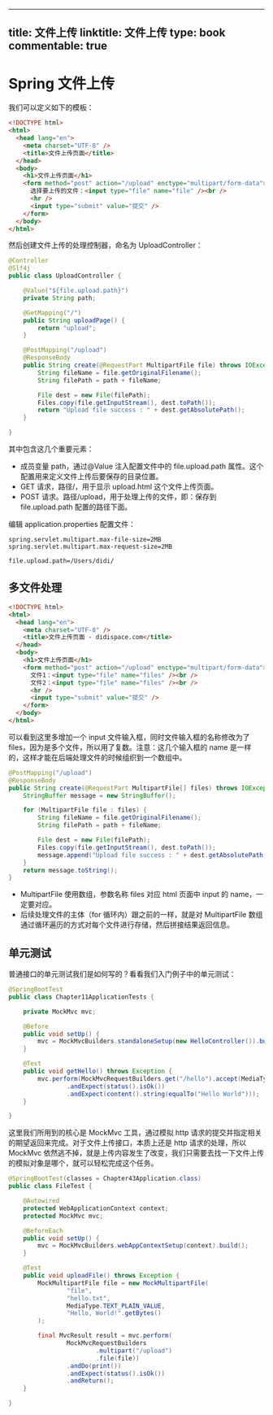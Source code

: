 
---
title: 文件上传
linktitle: 文件上传
type: book
commentable: true
---

# Spring 文件上传

我们可以定义如下的模板：

```html
<!DOCTYPE html>
<html>
  <head lang="en">
    <meta charset="UTF-8" />
    <title>文件上传页面</title>
  </head>
  <body>
    <h1>文件上传页面</h1>
    <form method="post" action="/upload" enctype="multipart/form-data">
      选择要上传的文件：<input type="file" name="file" /><br />
      <hr />
      <input type="submit" value="提交" />
    </form>
  </body>
</html>
```

然后创建文件上传的处理控制器，命名为 UploadController：

```java
@Controller
@Slf4j
public class UploadController {

    @Value("${file.upload.path}")
    private String path;

    @GetMapping("/")
    public String uploadPage() {
        return "upload";
    }

    @PostMapping("/upload")
    @ResponseBody
    public String create(@RequestPart MultipartFile file) throws IOException {
        String fileName = file.getOriginalFilename();
        String filePath = path + fileName;

        File dest = new File(filePath);
        Files.copy(file.getInputStream(), dest.toPath());
        return "Upload file success : " + dest.getAbsolutePath();
    }

}
```

其中包含这几个重要元素：

- 成员变量 path，通过@Value 注入配置文件中的 file.upload.path 属性。这个配置用来定义文件上传后要保存的目录位置。
- GET 请求，路径/，用于显示 upload.html 这个文件上传页面。
- POST 请求。路径/upload，用于处理上传的文件，即：保存到 file.upload.path 配置的路径下面。

编辑 application.properties 配置文件：

```props
spring.servlet.multipart.max-file-size=2MB
spring.servlet.multipart.max-request-size=2MB

file.upload.path=/Users/didi/
```

## 多文件处理

```html
<!DOCTYPE html>
<html>
  <head lang="en">
    <meta charset="UTF-8" />
    <title>文件上传页面 - didispace.com</title>
  </head>
  <body>
    <h1>文件上传页面</h1>
    <form method="post" action="/upload" enctype="multipart/form-data">
      文件1：<input type="file" name="files" /><br />
      文件2：<input type="file" name="files" /><br />
      <hr />
      <input type="submit" value="提交" />
    </form>
  </body>
</html>
```

可以看到这里多增加一个 input 文件输入框，同时文件输入框的名称修改为了 files，因为是多个文件，所以用了复数。注意：这几个输入框的 name 是一样的，这样才能在后端处理文件的时候组织到一个数组中。

```java
@PostMapping("/upload")
@ResponseBody
public String create(@RequestPart MultipartFile[] files) throws IOException {
    StringBuffer message = new StringBuffer();

    for (MultipartFile file : files) {
        String fileName = file.getOriginalFilename();
        String filePath = path + fileName;

        File dest = new File(filePath);
        Files.copy(file.getInputStream(), dest.toPath());
        message.append("Upload file success : " + dest.getAbsolutePath()).append("<br>");
    }
    return message.toString();
}
```

- MultipartFile 使用数组，参数名称 files 对应 html 页面中 input 的 name，一定要对应。
- 后续处理文件的主体（for 循环内）跟之前的一样，就是对 MultipartFile 数组通过循环遍历的方式对每个文件进行存储，然后拼接结果返回信息。

## 单元测试

普通接口的单元测试我们是如何写的？看看我们入门例子中的单元测试：

```java
@SpringBootTest
public class Chapter11ApplicationTests {

    private MockMvc mvc;

    @Before
    public void setUp() {
        mvc = MockMvcBuilders.standaloneSetup(new HelloController()).build();
    }

    @Test
    public void getHello() throws Exception {
        mvc.perform(MockMvcRequestBuilders.get("/hello").accept(MediaType.APPLICATION_JSON))
                .andExpect(status().isOk())
                .andExpect(content().string(equalTo("Hello World")));
    }

}
```

这里我们所用到的核心是 MockMvc 工具，通过模拟 http 请求的提交并指定相关的期望返回来完成。对于文件上传接口，本质上还是 http 请求的处理，所以 MockMvc 依然逃不掉，就是上传内容发生了改变，我们只需要去找一下文件上传的模拟对象是哪个，就可以轻松完成这个任务。

```java
@SpringBootTest(classes = Chapter43Application.class)
public class FileTest {

    @Autowired
    protected WebApplicationContext context;
    protected MockMvc mvc;

    @BeforeEach
    public void setUp() {
        mvc = MockMvcBuilders.webAppContextSetup(context).build();
    }

    @Test
    public void uploadFile() throws Exception {
        MockMultipartFile file = new MockMultipartFile(
                "file",
                "hello.txt",
                MediaType.TEXT_PLAIN_VALUE,
                "Hello, World!".getBytes()
        );

        final MvcResult result = mvc.perform(
                MockMvcRequestBuilders
                        .multipart("/upload")
                        .file(file))
                .andDo(print())
                .andExpect(status().isOk())
                .andReturn();
    }

}
```

    
